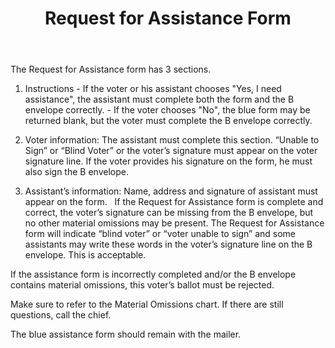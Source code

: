 ﻿---
layout: slide
title: "Request for Assistance Form"
---

The Request for Assistance form has 3 sections.

1.  Instructions
         - If the voter or his assistant chooses "Yes, I need assistance", the assistant must complete both the form and the B envelope correctly.
         - If the voter chooses "No", the blue form may be returned blank, but the voter must complete the B envelope correctly.

2.  Voter information:  The assistant must complete this section.  “Unable to Sign” or “Blind Voter” or the voter’s signature must appear on the voter signature line.  If the voter provides his signature on the form, he must also sign the B envelope.

3.  Assistant’s information:  Name, address and signature of assistant must appear on the form.
 
If the Request for Assistance form is complete and correct, the voter’s signature can be missing from the B envelope, but no other material omissions may be present.  The Request for Assistance form will indicate “blind voter” or “voter unable to sign” and some assistants may write these words in the voter’s signature line on the B envelope.  This is acceptable.

If the assistance form is incorrectly completed and/or the B envelope contains material omissions, this voter’s ballot must be rejected.

Make sure to refer to the Material Omissions chart.  If there are still questions, call the chief.

The blue assistance form should remain with the mailer.
